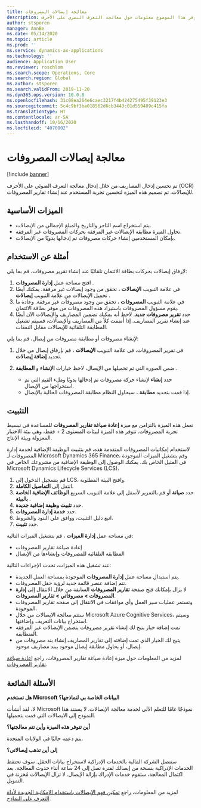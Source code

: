 ```yaml
---
title: معالجة إيصالات المصروفات
description: يوفر هذا الموضوع معلومات حول معالجة التعرف البصري على الأحرف (OCR) للإيصالات. تم تصميم هذه الميزة لتحسين تجربة المستخدم عند إنشاء تقارير المصروفات في Microsoft Dynamics 365 Finance.
author: stsporen
manager: AnnBe
ms.date: 05/14/2020
ms.topic: article
ms.prod: ''
ms.service: dynamics-ax-applications
ms.technology: ''
audience: Application User
ms.reviewer: roschlom
ms.search.scope: Operations, Core
ms.search.region: Global
ms.author: stsporen
ms.search.validFrom: 2019-11-20
ms.dyn365.ops.version: 10.0.8
ms.openlocfilehash: 31c08ea264e6caec3217f4b424275495f39123e3
ms.sourcegitcommit: 5c4c9bf3ba018562d6cb3443c01d550489c415fa
ms.translationtype: HT
ms.contentlocale: ar-SA
ms.lasthandoff: 10/16/2020
ms.locfileid: "4070802"
---
```

# <a name="expense-receipt-processing"></a>معالجة إيصالات المصروفات

[!include [banner](../includes/banner.md)]

تم تحسين إدخال المصاريف من خلال إدخال معالجة التعرف الضوئي على الأحرف (OCR) للإيصالات. تم تصميم هذه الميزة لتحسين تجربة المستخدم عند إنشاء تقارير المصروفات.

## <a name="key-features"></a>الميزات الأساسية

- يتم استخراج اسم التاجر والتاريخ والمبلغ الإجمالي من الإيصالات.
- تحاول الميزة مطابقة الإيصالات غير المرفقة بحركات المصروفات غير المرفقة.
- بإمكان المستخدمين إنشاء حركات مصروفات تم إدخالها يدويًا من الإيصالات.

## <a name="usage-examples"></a>أمثلة عن الاستخدام

لإرفاق إيصالات بحركات بطاقة الائتمان تلقائيًا عند إنشاء تقرير مصروفات، قم بما يلي:

  1. افتح مساحة عمل **إدارة المصروفات** .
  2. في علامة التبويب **الإيصالات** ، تحقق من وجود إيصالات غير مرفقة. يمكنك أيضًا تحميل الإيصالات من علامة التبويب **إيصالات** .
  3. في علامة التبويب **المصروفات** ، تحقق من وجود مصروفات غير مرفقة. وعادة ما يقوم مسؤول المصروفات باستيراد هذه المصروفات من موفر بطاقة الائتمان.
  4. حدد **تقرير مصروفات جديد**. لاحظ أنه يمكنك تضمين المصاريف والإيصالات الآن أيضًا عند إنشاء تقرير المصاريف. إذا أضفت كلاً من المصاريف والإيصالات، فسيتم تشغيل المطابقة التلقائية للإيصالات مقابل النفقات.

لإنشاء مصروفات أو مطابقة مصروفات من إيصال، قم بما يلي:

  1. في تقرير المصروفات، في علامة التبويب **الإيصالات** ، قم بإرفاق إيصال من خلال تحديد **إضافة إيصالات**.
  2. ضمن الصورة التي تم تحميلها من الإيصال، لاحظ خيارات **الإنشاء** و **المطابقة** .

      - حدد **إنشاء** لإنشاء حركة مصروفات تم إدخالها يدويًا وملء القيم التي تم استخراجها من الإيصال.
      - إذا قمت بتحديد **مطابقة** ، سيحاول النظام مطابقة المصروفات الحالية بالإيصال.

## <a name="installation"></a>التثبيت

تعمل هذه الميزة بالتزامن مع ميزة **إعادة صياغة تقارير المصروفات** للمساعدة في تبسيط تجربة المصروفات. تتوفر هذه الميزة لبيئات المستوى 2 + فقط، وهي بيئة الاختبار المعزولة وبيئة الإنتاج.

لاستخدام إمكانيات المصروفات المتقدمة هذه، قم بتثبيت الوظيفة الإضافية لخدمة إدارة المصروفات لـ Microsoft Dynamics 365 Finance، وقم بتشغيل الميزات الموجودة في المثيل الخاص بك. يمكنك الوصول إلى الوظيفة الإضافية من مشروعك الخاص في Microsoft Dynamics Lifecycle Services (LCS).

1. قم بتسجيل الدخول إلى LCS، وافتح البيئة المطلوبة.
2. انتقل إلى **التفاصيل الكاملة**.
3. حدد **صيانة** أو قم بالتمرير لأسفل إلى علامة التبويب السريع **الوظائف الإضافية الخاصة بالبيئة** .
4. حدد **تثبيت وظيفة إضافية جديدة**.
5. حدد **خدمة إدارة المصروفات**.
6. اتبع دليل التثبيت، ووافق علي البنود والشروط.
7. حدد **تثبيت**.

في مساحة عمل **إدارة الميزات** ، قم بتشغيل الميزات التالية:

- إعادة صياغة تقارير المصروفات
- المطابقة التلقائية للمصروفات وإنشاءها من الإيصال

عند تشغيل هذه الميزات، تحدث الإجراءات التالية:

- يتم استبدال مساحة عمل **إدارة المصروفات** الموجودة بمساحة العمل الجديدة.
- تتم إضافة عنصر قائمة جديد لرؤية حقل المصروفات.
- لا يزال بإمكانك فتح صفحة **تقارير المصروفات** السابقة من خلال الانتقال إلى **إدارة المصروفات > مصروفاتي > تقارير المصروفات**.
- وتستمر عمليات سير العمل وأي موافقات في الانتقال إلى صفحه تقارير المصروفات الموجودة.
- ستتم معالجة الايصالات من خلال Microsoft Azure Cognitive Services، وسيتم استخراج بيانات التعريف وإضافتها.
- تمت إضافة خيار يتيح لك إنشاء تقرير مصروفات يتضمن الإيصالات غير المرفقة المتطابقة.
- يتيح لك الخيار الذي تمت إضافته إلى تقارير المصاريف إنشاء بند مصروفات من إيصال، أو يحاول مطابقة إيصال موجود ببند مصاريف موجود.

لمزيد من المعلومات حول ميزة إعادة صياغة تقارير المصروفات، راجع [إعادة صياغة تقارير المصروفات](ExpenseWorkspaceNew.md).

## <a name="frequently-asked-questions"></a>الأسئلة الشائعة

**هل تستخدم Microsoft البيانات الخاصة بي لنماذجها؟**

لا، لقد أنشأت Microsoft نموذجًا عامًا للتعلم الآلي لخدمة معالجة الإيصالات. لا يستند هذا النموذج إلى الايصالات التي قمت بتحميلها.

**أين تتوفر هذه الميزة وأين تتم معالجتها؟**

يتم دعمه حاليًا في الولايات المتحدة.

**إلى أين تذهب إيصالاتي؟**

ستتصل الشركة المالية بالخدمات الإدراكية لاستخراج بيانات الحقل. سوف تحتفظ الخدمات الإدراكية بنسخة من إيصالك لفترة تصل إلى 24 ساعة أثناء حدوث المعالجة. بعد اكتمال المعالجة، ستقوم خدمات الإدراك بإزالة الإيصال. لا تزال الإيصالات مُخزنة في التمويل.

لمزيد من المعلومات، راجع [تمكين فهم الإيصالات باستخدام الإمكانية الجديدة لأداة التعرف على النماذج](https://azure.microsoft.com/blog/enable-receipt-understanding-with-form-recognizer-s-new-capability/).
